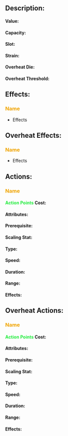 ## Description:
#### Value:
#### Capacity:
#### Slot:
#### Strain:
#### Overheat Die:
#### Overheat Threshold:
## Effects:
### <span style="font-weight:bold;color:rgb(240, 164, 0)">Name</span>
- Effects
## Overheat Effects:
### <span style="font-weight:bold;color:rgb(240, 164, 0)">Name</span>
- Effects
## Actions:
### <span style="font-weight:bold;color:rgb(240, 164, 0)">Name</span>

#### <span style="font-weight:bold;color:rgb(33, 235, 60)">Action Points</span> Cost:
#### Attributes:
#### Prerequisite: 
#### Scaling Stat:
#### Type:
#### Speed:
#### Duration:
#### Range:
#### Effects:
## Overheat Actions:
### <span style="font-weight:bold;color:rgb(240, 164, 0)">Name</span>

#### <span style="font-weight:bold;color:rgb(33, 235, 60)">Action Points</span> Cost:
#### Attributes:
#### Prerequisite: 
#### Scaling Stat:
#### Type:
#### Speed:
#### Duration:
#### Range:
#### Effects:
